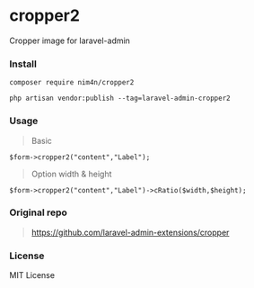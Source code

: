 # cropper2
Cropper image for laravel-admin 

### Install
``composer require nim4n/cropper2``

``php artisan vendor:publish --tag=laravel-admin-cropper2``

### Usage
> Basic
```
$form->cropper2("content","Label");
```
> Option width & height
```
$form->cropper2("content","Label")->cRatio($width,$height);
```

### Original repo 
> https://github.com/laravel-admin-extensions/cropper

### License
MIT License
